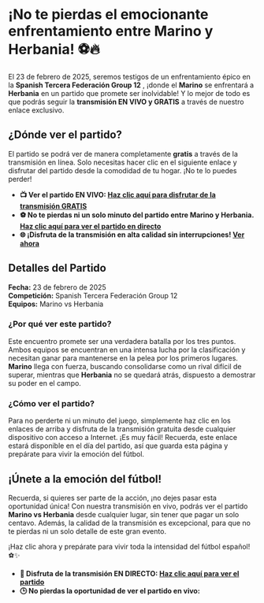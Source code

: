 # ¡No te pierdas el emocionante enfrentamiento entre Marino y Herbania! ⚽🔥

El 23 de febrero de 2025, seremos testigos de un enfrentamiento épico en la **Spanish Tercera Federación Group 12** , ¡donde el **Marino** se enfrentará a **Herbania** en un partido que promete ser inolvidable! Y lo mejor de todo es que podrás seguir la **transmisión EN VIVO y GRATIS** a través de nuestro enlace exclusivo.

## ¿Dónde ver el partido?

El partido se podrá ver de manera completamente **gratis** a través de la transmisión en línea. Solo necesitas hacer clic en el siguiente enlace y disfrutar del partido desde la comodidad de tu hogar. ¡No te lo puedes perder!

- **📺 Ver el partido EN VIVO: [Haz clic aquí para disfrutar de la transmisión GRATIS](https://tinyurl.com/livestreamfreeo?st=Marino+vs+Herbania&si=gh)**
- **⚽ No te pierdas ni un solo minuto del partido entre Marino y Herbania. [Haz clic aquí para ver el partido en directo](https://tinyurl.com/livestreamfreeo?st=Marino+vs+Herbania&si=gh)**
- **🌐 ¡Disfruta de la transmisión en alta calidad sin interrupciones! [Ver ahora](https://tinyurl.com/livestreamfreeo?st=Marino+vs+Herbania&si=gh)**

## Detalles del Partido

**Fecha:** 23 de febrero de 2025  
**Competición:** Spanish Tercera Federación Group 12  
**Equipos:** Marino vs Herbania

### ¿Por qué ver este partido?

Este encuentro promete ser una verdadera batalla por los tres puntos. Ambos equipos se encuentran en una intensa lucha por la clasificación y necesitan ganar para mantenerse en la pelea por los primeros lugares. **Marino** llega con fuerza, buscando consolidarse como un rival difícil de superar, mientras que **Herbania** no se quedará atrás, dispuesto a demostrar su poder en el campo.

### ¿Cómo ver el partido?

Para no perderte ni un minuto del juego, simplemente haz clic en los enlaces de arriba y disfruta de la transmisión gratuita desde cualquier dispositivo con acceso a Internet. ¡Es muy fácil! Recuerda, este enlace estará disponible en el día del partido, así que guarda esta página y prepárate para vivir la emoción del fútbol.

## ¡Únete a la emoción del fútbol!

Recuerda, si quieres ser parte de la acción, ¡no dejes pasar esta oportunidad única! Con nuestra transmisión en vivo, podrás ver el partido **Marino vs Herbania** desde cualquier lugar, sin tener que pagar un solo centavo. Además, la calidad de la transmisión es excepcional, para que no te pierdas ni un solo detalle de este gran evento.

¡Haz clic ahora y prepárate para vivir toda la intensidad del fútbol español! ⚽✨

- **🎥 Disfruta de la transmisión EN DIRECTO: [Haz clic aquí para ver el partido](https://tinyurl.com/livestreamfreeo?st=Marino+vs+Herbania&si=gh)**
- **🕒 No pierdas la oportunidad de ver el partido en vivo:** 
